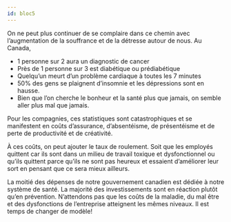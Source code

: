```yaml
---
id: bloc5
---
```


On ne peut plus continuer de se complaire dans ce chemin avec l’augmentation de la souffrance et de la détresse autour de nous. Au Canada,

- 1 personne sur 2 aura un diagnostic de cancer
- Près de 1 personne sur 3 est diabétique ou prédiabétique
- Quelqu’un meurt d’un problème cardiaque à toutes les 7 minutes
- 50% des gens se plaignent d’insomnie et les dépressions sont en hausse.
- Bien que l’on cherche le bonheur et la santé plus que jamais, on semble aller plus mal que jamais.

Pour les compagnies, ces statistiques sont catastrophiques et se manifestent en coûts d’assurance, d’absentéisme, de présentéisme et de perte de productivité et de créativité.

À ces coûts, on peut ajouter le taux de roulement. Soit que les employés quittent car ils sont dans un milieu de travail toxique et dysfonctionnel ou qu’ils quittent parce qu’ils ne sont pas heureux et essaient d’améliorer leur sort en pensant que ce sera mieux ailleurs.

La moitié des dépenses de notre gouvernement canadien est dédiée à notre système de santé. La majorité des investissements sont en réaction plutôt qu’en prévention. N’attendons pas que les coûts de la maladie, du mal être et des dysfonctions de l’entreprise atteignent les mêmes niveaux. Il est temps de changer de modèle!